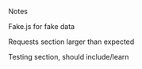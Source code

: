 Notes

Fake.js for fake data

Requests section larger than expected

Testing section, should include/learn

